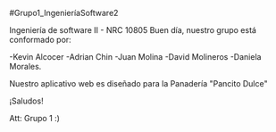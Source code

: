 #Grupo1_IngenieríaSoftware2

Ingeniería de software II - NRC 10805
Buen día, nuestro grupo está conformado por:

-Kevin Alcocer
-Adrian Chin
-Juan Molina
-David Molineros
-Daniela Morales.

Nuestro aplicativo web es diseñado para la Panadería "Pancito Dulce"

¡Saludos!

Att: Grupo 1 :)

